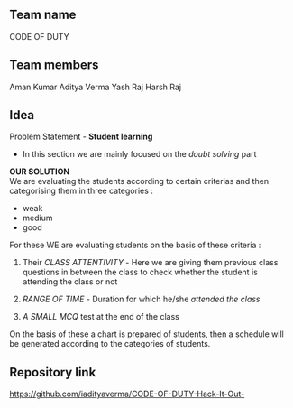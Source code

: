 ## Team name
CODE OF DUTY

## Team members
Aman Kumar
Aditya Verma
Yash Raj
Harsh Raj

## Idea

Problem Statement - **Student learning**   
* In this section we are mainly focused on the *doubt solving* part  
  
**OUR SOLUTION**   
We are evaluating the students according to certain criterias and then categorising them in three categories :  
* weak  
* medium  
* good  
  
For these WE  are evaluating students on the basis of these criteria :  
  
1. Their *CLASS ATTENTIVITY* - Here we are giving them previous class questions in between the class to check whether the student is attending the class or not  
  
2. *RANGE OF TIME* - Duration for which he/she *attended the class*  
  
3. *A SMALL MCQ*  test at the end of the class  
  
On the basis of these a chart is prepared of students, then a schedule will be generated according to the categories of students.  
  
## Repository link  
https://github.com/iadityaverma/CODE-OF-DUTY-Hack-It-Out-  


